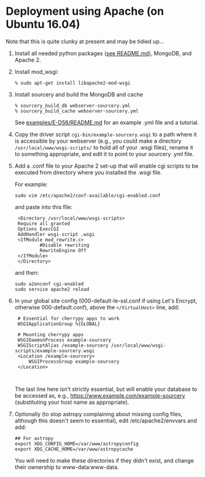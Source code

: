 # Deployment using Apache (on Ubuntu 16.04)

Note that this is quite clunky at present and may be tidied up...

1. Install all needed python packages ([see README.md](README.md)), MongoDB, and Apache 2.

2. Install mod_wsgi:

   ```
   % sudo apt-get install libapache2-mod-wsgi
   ```

3. Install sourcery and build the MongoDB and cache

   ```
   % sourcery_build_db webserver-sourcery.yml
   % sourcery_build_cache webserver-sourcery.yml 
   ```

   See [examples/E-D56/README.md](examples/E-D56/README.md) for an example .yml file and a tutorial.

4. Copy the driver script `cgi-bin/example-sourcery.wsgi` to a path where it is accessible by your 
webserver (e.g., you could make a directory `/usr/local/www/wsgi-scripts/` to hold all of your .wsgi 
files), rename it to something appropriate, and edit it to point to your sourcery .yml file.

5. Add a .conf file to your Apache 2 set-up that will enable cgi scripts to be executed from directory
where you installed the .wsgi file. 

   For example:

   ```
   sudo vim /etc/apache2/conf-available/cgi-enabled.conf
   ```

   and paste into this file:

   ```
    <Directory /usr/local/www/wsgi-scripts>
    Require all granted
    Options ExecCGI
    AddHandler wsgi-script .wsgi
    <IfModule mod_rewrite.c>
            #Disable rewriting
            RewriteEngine Off
    </IfModule>
    </Directory>
   ```

   and then:

   ```
   sudo a2enconf cgi-enabled
   sudo service apache2 reload
   ```

6. In your global site config (000-default-le-ssl.conf if using Let's Encrypt, otherwise 000-default.conf), 
above the `</VirtualHost>` line, add:

   ```
    # Essential for cherrypy apps to work
    WSGIApplicationGroup %{GLOBAL}

    # Mounting cherrypy apps
    WSGIDaemonProcess example-sourcery
    WSGIScriptAlias /example-sourcery /usr/local/www/wsgi-scripts/example-sourcery.wsgi  
    <Location /example-sourcery>
        WSGIProcessGroup example-sourcery
    </Location>

        
   ```

   The last line here isn't strictly essential, but will enable your database to be accessed as, e.g.,
   https://www.example.com/example-sourcery (substituting your host name as appropriate).

7. Optionally (to stop astropy complaining about missing config files, although this doesn't seem to 
essential), edit /etc/apache2/envvars and add:

   ```
   ## For astropy
   export XDG_CONFIG_HOME=/var/www/astropyconfig
   export XDG_CACHE_HOME=/var/www/astropycache
   ```

   You will need to make these directories if they didn't exist, and change their ownership to www-data:www-data.
